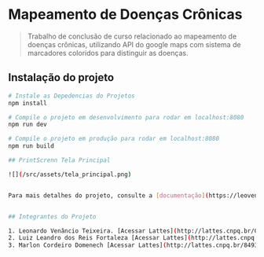 # Mapeamento de Doenças Crônicas

> Trabalho de conclusão de curso relacionado ao mapeamento de doenças crônicas, utilizando API do google maps com sistema de marcadores coloridos para distinguir as doenças.

## Instalação do projeto

``` bash
# Instale as Depedencias do Projetos
npm install

# Compile o projeto em desenvolvimento para rodar em localhost:8080
npm run dev

# Compile o projeto em produção para rodar em localhost:8080
npm run build

## PrintScrenn Tela Principal

![](/src/assets/tela_principal.png)


Para mais detalhes do projeto, consulte a [documentação](https://leovenancio00.gitbook.io/mapeamento-doencas/) e a [documentação da API do Google Maps](https://developers.google.com/maps/documentation/javascript).


## Integrantes do Projeto

1. Leonardo Venâncio Teixeira. [Acessar Lattes](http://lattes.cnpq.br/0437092313796879)
2. Luiz Leandro dos Reis Fortaleza [Acessar Lattes](http://lattes.cnpq.br/0374659622170312)
3. Marlon Cordeiro Domenech [Acessar Lattes](http://lattes.cnpq.br/8493837577432710)
